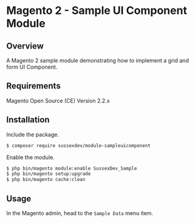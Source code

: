 # Magento 2 - Sample UI Component Module

## Overview

A Magento 2 sample module demonstrating how to implement a grid and form UI Component.

## Requirements

Magento Open Source (CE) Version 2.2.x

## Installation

Include the package.

```bash
$ composer require sussexdev/module-sampleuicomponent
```

Enable the module.

```bash
$ php bin/magento module:enable SussexDev_Sample
$ php bin/magento setup:upgrade
$ php bin/magento cache:clean
```

## Usage

In the Magento admin, head to the ```Sample Data``` menu item.
